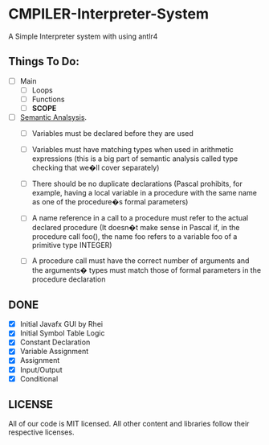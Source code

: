 # CMPILER-Interpreter-System

A Simple Interpreter system with using antlr4

Things To Do:
-----

 - [ ] Main
    - [ ] Loops
    - [ ] Functions
    - [ ] **SCOPE**
 - [ ] [Semantic Analsysis](https://ruslanspivak.com/lsbasi-part13/).
    - [ ] Variables must be declared before they are used
    - [ ] Variables must have matching types when used in arithmetic expressions (this is a big part of semantic analysis called type checking that we�ll cover separately)
    - [ ] There should be no duplicate declarations (Pascal prohibits, for example, having a local variable in a procedure with the same name as one of the procedure�s formal parameters)
    - [ ] A name reference in a call to a procedure must refer to the actual declared procedure (It doesn�t make sense in Pascal if, in the procedure call foo(), the name foo refers to a variable foo of a primitive type INTEGER)
    - [ ] A procedure call must have the correct number of arguments and the arguments� types must match those of formal parameters in the procedure declaration


DONE
-----

 - [x] Initial Javafx GUI by Rhei
 - [x] Initial Symbol Table Logic
 - [x] Constant Declaration
 - [x] Variable Assignment
 - [x] Assignment
 - [x] Input/Output
 - [x] Conditional
  
 LICENSE
-----

All of our code is MIT licensed. All other content and libraries follow their respective licenses.
